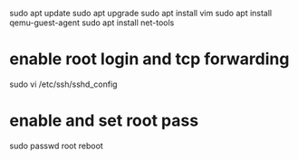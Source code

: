 sudo apt update
sudo apt upgrade
sudo apt install vim
sudo apt install qemu-guest-agent
sudo apt install net-tools
# enable root login and tcp forwarding
sudo vi /etc/ssh/sshd_config

# enable and set root pass
sudo passwd root
reboot

